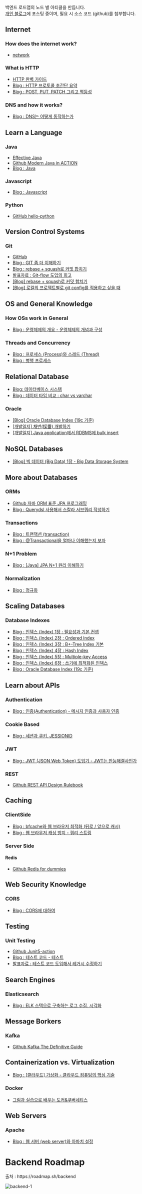 백엔드 로드맵의 노드 별 아티클을 만듭니다.   
[개인 블로그](https://kghworks.tistory.com/)에 포스팅 중이며, 필요 시 소스 코드 (github)를 첨부합니다.


## Internet

### How does the internet work?

- [network](https://github.com/gihyeon6394/book/tree/main/network)

### What is HTTP

- [HTTP 완벽 가이드](https://github.com/gihyeon6394/book/tree/main/http-the-definitive-guide)
- [Blog : HTTP 프로토콜 초간단 요약](https://kghworks.tistory.com/95)
- [Blog : POST, PUT, PATCH 그리고 멱등성](https://kghworks.tistory.com/172)  


### DNS and how it works?

- [Blog : DNS는 어떻게 동작하는가](https://kghworks.tistory.com/126)

## Learn a Language

### Java

- [Effective Java](https://github.com/gihyeon6394/study-effective-java)
- [Github Modern Java in ACTION](https://github.com/gihyeon6394/modern-java-in-action)
- [Blog : Java](https://kghworks.tistory.com/category/Programming/JAVA)

### Javascript

- [Blog : Javascript](https://kghworks.tistory.com/category/Programming/HTML%2C%20javascript)

### Python

- [GitHub hello-python](https://github.com/gihyeon6394/hello-python)

## Version Control Systems

### Git

- [GitHub](https://github.com/gihyeon6394)
- [Blog : GIT 좀 더 이해하기](https://kghworks.tistory.com/search/GIT%20%EC%A2%80%20%EB%8D%94%20%EC%9D%B4%ED%95%B4%ED%95%98%EA%B8%B0)
- [Blog : rebase + squash로 커밋 합치기](https://kghworks.tistory.com/179)  
- [발표자료 : Git-flow 도입의 회고](https://github.com/gihyeon6394/dev-presentation/blob/main/git_flow/README.md)
- [[Blog] rebase + squash로 커밋 합치기](https://kghworks.tistory.com/179)
- [[Blog] 로컬의 프로젝트별로 git config를 적용하고 싶을 때](https://kghworks.tistory.com/190)

## OS and General Knowledge

### How OSs work in General

- [Blog : 운영체제의 개요 - 운영체제의 개념과 구성](https://kghworks.tistory.com/60)

### Threads and Concurrency

- [Blog : 프로세스 (Process)와 스레드 (Thread)](https://kghworks.tistory.com/62)
- [Blog : 병행 프로세스](https://kghworks.tistory.com/134)

## Relational Database

- [Blog: 데이터베이스 시스템](https://kghworks.tistory.com/category/Programming/%EB%8D%B0%EC%9D%B4%ED%84%B0%EB%B2%A0%EC%9D%B4%EC%8A%A4%20%EC%8B%9C%EC%8A%A4%ED%85%9C)
- [Blog : 데이터 타입 비교 : char vs varchar](https://kghworks.tistory.com/177)

### Oracle

- [[Blog] Oracle Database Index (19c 기준)](https://kghworks.tistory.com/176)
- [[개발일지] 채번(採番) 개발하기](https://kghworks.tistory.com/148)
- [[개발일지] Java application에서 RDBMS에 bulk insert](https://kghworks.tistory.com/144)

## NoSQL Databases

- [[Blog] 빅 데이터 (Big Data) 1장 - Big Data Storage System](https://kghworks.tistory.com/195)

## More about Databases

### ORMs

- [Github 자바 ORM 표준 JPA 프로그래밍](https://github.com/gihyeon6394/hello-jpa)
- [Blog : Querydsl 사용해서 스칼라 서브쿼리 작성하기](https://kghworks.tistory.com/138)

### Transactions

- [Blog : 트랜잭션 (transaction)](https://kghworks.tistory.com/89)
- [Blog : @Transactional을 얼마나 이해했는지 보자](https://kghworks.tistory.com/106)

### N+1 Problem

- [Blog : [Java] JPA N+1 원리 이해하기](https://kghworks.tistory.com/158)

### Normalization

- [Blog : 정규화](https://kghworks.tistory.com/76)

## Scaling Databases

### Database Indexes

- [Blog : 인덱스 (Index) 1장 : 필요성과 기본 컨셉](https://kghworks.tistory.com/149)
- [Blog : 인덱스 (Index) 2장 : Ordered Index](https://kghworks.tistory.com/150)
- [Blog : 인덱스 (Index) 3장 : B+-Tree Index 기본](https://kghworks.tistory.com/151)
- [Blog : 인덱스 (Index) 4장 : Hash Index](https://kghworks.tistory.com/152)
- [Blog : 인덱스 (Index) 5장 : Multiple-key Access](https://kghworks.tistory.com/153)  
- [Blog : 인덱스 (Index) 6장 : 쓰기에 최적화된 인덱스](https://kghworks.tistory.com/157)
- [Blog : Oracle Database Index (19c 기준)](https://kghworks.tistory.com/176)

## Learn about APIs

### Authentication

- [Blog : 인증(Authentication) - 메시지 인증과 사용자 인증](https://kghworks.tistory.com/123)

### Cookie Based

- [Blog : 세션과 쿠키, JESSIONID](https://kghworks.tistory.com/37)

### JWT

- [Blog : JWT (JSON Web Token) 도입기 - JWT는 만능해결사인가](https://kghworks.tistory.com/118)

### REST

- [Github REST API Design Rulebook](https://github.com/gihyeon6394/dev-essentials/blob/main/rest_api/README.md)

## Caching  

### ClientSide

- [Blog : bfcache와 웹 브라우저 최적화 (뒤로 / 앞으로 캐시)](https://kghworks.tistory.com/117)  
- [Blog : 웹 브라우저 캐싱 방지 - 쿼리 스트링](https://kghworks.tistory.com/65)

### Server Side

#### Redis

- [Github Redis for dummies](https://github.com/gihyeon6394/dev-essentials/blob/main/redis_for_dummies/README.md)

## Web Security Knowledge

### CORS

- [Blog : CORS에 대하여](https://kghworks.tistory.com/88)

## Testing

### Unit Testing

- [Github Junit5-action](https://github.com/gihyeon6394/Junit5-action)
- [Blog : 테스트 코드 - 테스트](https://kghworks.tistory.com/122)
- [발표자료 : 테스트 코드 도입해서 레거시 수정하기](https://github.com/gihyeon6394/dev-presentation/blob/main/JUnit/README.md)

## Search Engines

### Elasticsearch

- [Blog : ELK 스택으로 구축하는 로그 수집, 시각화](https://kghworks.tistory.com/204)

## Message Borkers

### Kafka

- [Github Kafka The Definitive Guide](https://github.com/gihyeon6394/dev-essentials/blob/main/Kafka_The_Definitive_Guide/README.md)

## Containerization vs. Virtualization
  
- [Blog : [클라우드] 가상화 - 클라우드 컴퓨팅의 핵심 기술](https://kghworks.tistory.com/156)  

### Docker

- [그림과 실습으로 배우는 도커&쿠버네티스](https://github.com/gihyeon6394/book/tree/main/dkkb)

## Web Servers

### Apache

- [Blog : 웹 서버 (web server)와 아파치 설정](https://kghworks.tistory.com/113)



<h1>Backend Roadmap</h1>  
출처 : https://roadmap.sh/backend  


![backend-1](https://user-images.githubusercontent.com/53042858/228156594-5d49f42f-0c1e-4aff-95d8-1e73e56c1299.png)


